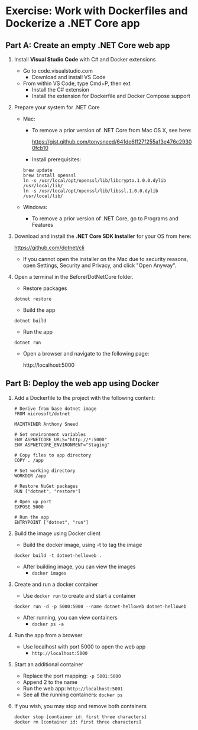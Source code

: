# Exercise: Work with Dockerfiles and Dockerize a .NET Core app

## Part A: Create an empty .NET Core web app

1. Install **Visual Studio Code** with C# and Docker extensions
    - Go to code.visualstudio.com
        + Download and install VS Code
    - From within VS Code, type Cmd+P, then ext
        + Install the C# extension
        + Install the extension for Dockerfile and Docker Compose support

2. Prepare your system for .NET Core
    - Mac:
        + To remove a prior version of .NET Core from Mac OS X, see here:

          https://gist.github.com/tonysneed/641de6ff27f255af3e476c29300fcb10

        + Install prerequisites:

        ```
        brew update
        brew install openssl
        ln -s /usr/local/opt/openssl/lib/libcrypto.1.0.0.dylib /usr/local/lib/
        ln -s /usr/local/opt/openssl/lib/libssl.1.0.0.dylib /usr/local/lib/
        ```

    - Windows:
        + To remove a prior version of .NET Core, go to Programs and Features

3. Download and install the **.NET Core SDK Installer** for your OS from here:

    https://github.com/dotnet/cli

    + If you cannot open the installer on the Mac due to security reasons,
      open Settings, Security and Privacy, and click "Open Anyway".

4. Open a terminal in the Before/DotNetCore folder.
    - Restore packages
    
    ```
    dotnet restore
    ```

    - Build the app

    ```
    dotnet build
    ```

    - Run the app

    ```
    dotnet run
    ```

    - Open a browser and navigate to the following page:

        http://localhost:5000
    
## Part B: Deploy the web app using Docker
    
1. Add a Dockerfile to the project with the following content:

    ```
    # Derive from base dotnet image
    FROM microsoft/dotnet

    MAINTAINER Anthony Sneed

    # Set environment variables
    ENV ASPNETCORE_URLS="http://*:5000"
    ENV ASPNETCORE_ENVIRONMENT="Staging"

    # Copy files to app directory
    COPY . /app

    # Set working directory
    WORKDIR /app

    # Restore NuGet packages
    RUN ["dotnet", "restore"]

    # Open up port
    EXPOSE 5000

    # Run the app
    ENTRYPOINT ["dotnet", "run"]
    ```
  
2. Build the image using Docker client
    - Build the docker image, using -t to tag the image

    ```
    docker build -t dotnet-helloweb .
    ```

    - After building image, you can view the images
        + `docker images`
  
3. Create and run a docker container
    - Use `docker run` to create and start a container
  
    ```
    docker run -d -p 5000:5000 --name dotnet-helloweb dotnet-helloweb
    ```

    - After running, you can view containers
        + `docker ps -a`
  
4. Run the app from a browser
    - Use localhost with port 5000 to open the web app
        + `http://localhost:5000`

5. Start an additional container
    - Replace the port mapping: `-p 5001:5000`
    - Append 2 to the name
    - Run the web app: `http://localhost:5001` 
    - See all the running containers: `docker ps`

6. If you wish, you may stop and remove both containers

    ```
    docker stop [container id: first three characters]
    docker rm [container id: first three characters]
    ```
